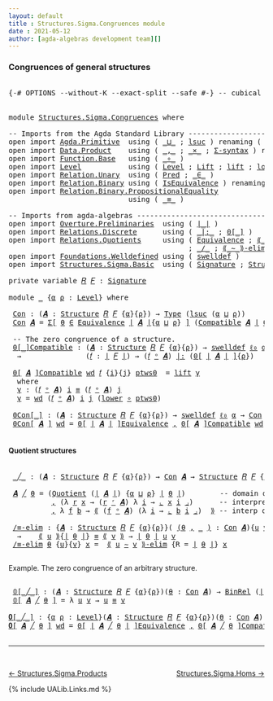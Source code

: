 ```yaml
---
layout: default
title : Structures.Sigma.Congruences module
date : 2021-05-12
author: [agda-algebras development team][]
---
```


### <a id="congruences-of-general-structures">Congruences of general structures</a>

<pre class="Agda">

<a id="230" class="Symbol">{-#</a> <a id="234" class="Keyword">OPTIONS</a> <a id="242" class="Pragma">--without-K</a> <a id="254" class="Pragma">--exact-split</a> <a id="268" class="Pragma">--safe</a> <a id="275" class="Symbol">#-}</a> <a id="279" class="Comment">-- cubical #-}</a>


<a id="296" class="Keyword">module</a> <a id="303" href="Structures.Sigma.Congruences.html" class="Module">Structures.Sigma.Congruences</a> <a id="332" class="Keyword">where</a>

<a id="339" class="Comment">-- Imports from the Agda Standard Library ------------------------------------------------</a>
<a id="430" class="Keyword">open</a> <a id="435" class="Keyword">import</a> <a id="442" href="Agda.Primitive.html" class="Module">Agda.Primitive</a>  <a id="458" class="Keyword">using</a> <a id="464" class="Symbol">(</a> <a id="466" href="Agda.Primitive.html#810" class="Primitive Operator">_⊔_</a> <a id="470" class="Symbol">;</a> <a id="472" href="Agda.Primitive.html#780" class="Primitive">lsuc</a> <a id="477" class="Symbol">)</a> <a id="479" class="Keyword">renaming</a> <a id="488" class="Symbol">(</a> <a id="490" href="Agda.Primitive.html#326" class="Primitive">Set</a> <a id="494" class="Symbol">to</a> <a id="497" class="Primitive">Type</a> <a id="502" class="Symbol">;</a> <a id="504" href="Agda.Primitive.html#764" class="Primitive">lzero</a> <a id="510" class="Symbol">to</a> <a id="513" class="Primitive">ℓ₀</a> <a id="516" class="Symbol">)</a>
<a id="518" class="Keyword">open</a> <a id="523" class="Keyword">import</a> <a id="530" href="Data.Product.html" class="Module">Data.Product</a>    <a id="546" class="Keyword">using</a> <a id="552" class="Symbol">(</a> <a id="554" href="Agda.Builtin.Sigma.html#236" class="InductiveConstructor Operator">_,_</a> <a id="558" class="Symbol">;</a> <a id="560" href="Data.Product.html#1167" class="Function Operator">_×_</a> <a id="564" class="Symbol">;</a> <a id="566" href="Data.Product.html#916" class="Function">Σ-syntax</a> <a id="575" class="Symbol">)</a> <a id="577" class="Keyword">renaming</a> <a id="586" class="Symbol">(</a> <a id="588" href="Agda.Builtin.Sigma.html#252" class="Field">proj₁</a> <a id="594" class="Symbol">to</a> <a id="597" class="Field">fst</a> <a id="601" class="Symbol">)</a>
<a id="603" class="Keyword">open</a> <a id="608" class="Keyword">import</a> <a id="615" href="Function.Base.html" class="Module">Function.Base</a>   <a id="631" class="Keyword">using</a> <a id="637" class="Symbol">(</a> <a id="639" href="Function.Base.html#1031" class="Function Operator">_∘_</a> <a id="643" class="Symbol">)</a>
<a id="645" class="Keyword">open</a> <a id="650" class="Keyword">import</a> <a id="657" href="Level.html" class="Module">Level</a>           <a id="673" class="Keyword">using</a> <a id="679" class="Symbol">(</a> <a id="681" href="Agda.Primitive.html#597" class="Postulate">Level</a> <a id="687" class="Symbol">;</a> <a id="689" href="Level.html#400" class="Record">Lift</a> <a id="694" class="Symbol">;</a> <a id="696" href="Level.html#457" class="InductiveConstructor">lift</a> <a id="701" class="Symbol">;</a> <a id="703" href="Level.html#470" class="Field">lower</a> <a id="709" class="Symbol">)</a>
<a id="711" class="Keyword">open</a> <a id="716" class="Keyword">import</a> <a id="723" href="Relation.Unary.html" class="Module">Relation.Unary</a>  <a id="739" class="Keyword">using</a> <a id="745" class="Symbol">(</a> <a id="747" href="Relation.Unary.html#1101" class="Function">Pred</a> <a id="752" class="Symbol">;</a> <a id="754" href="Relation.Unary.html#1523" class="Function Operator">_∈_</a> <a id="758" class="Symbol">)</a>
<a id="760" class="Keyword">open</a> <a id="765" class="Keyword">import</a> <a id="772" href="Relation.Binary.html" class="Module">Relation.Binary</a> <a id="788" class="Keyword">using</a> <a id="794" class="Symbol">(</a> <a id="796" href="Relation.Binary.Structures.html#1522" class="Record">IsEquivalence</a> <a id="810" class="Symbol">)</a> <a id="812" class="Keyword">renaming</a> <a id="821" class="Symbol">(</a> <a id="823" href="Relation.Binary.Core.html#882" class="Function">Rel</a> <a id="827" class="Symbol">to</a> <a id="830" class="Function">BinRel</a> <a id="837" class="Symbol">)</a>
<a id="839" class="Keyword">open</a> <a id="844" class="Keyword">import</a> <a id="851" href="Relation.Binary.PropositionalEquality.html" class="Module">Relation.Binary.PropositionalEquality</a>
                            <a id="917" class="Keyword">using</a> <a id="923" class="Symbol">(</a> <a id="925" href="Agda.Builtin.Equality.html#151" class="Datatype Operator">_≡_</a> <a id="929" class="Symbol">)</a>

<a id="932" class="Comment">-- Imports from agda-algebras ------------------------------------------------------------</a>
<a id="1023" class="Keyword">open</a> <a id="1028" class="Keyword">import</a> <a id="1035" href="Overture.Preliminaries.html" class="Module">Overture.Preliminaries</a>  <a id="1059" class="Keyword">using</a> <a id="1065" class="Symbol">(</a> <a id="1067" href="Overture.Preliminaries.html#4245" class="Function Operator">∣_∣</a> <a id="1071" class="Symbol">)</a>
<a id="1073" class="Keyword">open</a> <a id="1078" class="Keyword">import</a> <a id="1085" href="Relations.Discrete.html" class="Module">Relations.Discrete</a>      <a id="1109" class="Keyword">using</a> <a id="1115" class="Symbol">(</a> <a id="1117" href="Relations.Discrete.html#6404" class="Function Operator">_|:_</a> <a id="1122" class="Symbol">;</a> <a id="1124" href="Relations.Discrete.html#4046" class="Function Operator">0[_]</a> <a id="1129" class="Symbol">)</a>
<a id="1131" class="Keyword">open</a> <a id="1136" class="Keyword">import</a> <a id="1143" href="Relations.Quotients.html" class="Module">Relations.Quotients</a>     <a id="1167" class="Keyword">using</a> <a id="1173" class="Symbol">(</a> <a id="1175" href="Relations.Quotients.html#1601" class="Function">Equivalence</a> <a id="1187" class="Symbol">;</a> <a id="1189" href="Relations.Quotients.html#5179" class="Function Operator">⟪_⟫</a> <a id="1193" class="Symbol">;</a> <a id="1195" href="Relations.Quotients.html#5372" class="Function Operator">⌞_⌟</a> <a id="1199" class="Symbol">;</a> <a id="1201" href="Relations.Quotients.html#6893" class="Function Operator">0[_]Equivalence</a>
                                          <a id="1259" class="Symbol">;</a> <a id="1261" href="Relations.Quotients.html#4951" class="Function Operator">_/_</a> <a id="1265" class="Symbol">;</a> <a id="1267" href="Relations.Quotients.html#7019" class="Function Operator">⟪_∼_⟫-elim</a> <a id="1278" class="Symbol">;</a> <a id="1280" href="Relations.Quotients.html#4826" class="Function">Quotient</a> <a id="1289" class="Symbol">)</a>
<a id="1291" class="Keyword">open</a> <a id="1296" class="Keyword">import</a> <a id="1303" href="Foundations.Welldefined.html" class="Module">Foundations.Welldefined</a> <a id="1327" class="Keyword">using</a> <a id="1333" class="Symbol">(</a> <a id="1335" href="Foundations.Welldefined.html#2935" class="Function">swelldef</a> <a id="1344" class="Symbol">)</a>
<a id="1346" class="Keyword">open</a> <a id="1351" class="Keyword">import</a> <a id="1358" href="Structures.Sigma.Basic.html" class="Module">Structures.Sigma.Basic</a>  <a id="1382" class="Keyword">using</a> <a id="1388" class="Symbol">(</a> <a id="1390" href="Structures.Sigma.Basic.html#1165" class="Function">Signature</a> <a id="1400" class="Symbol">;</a> <a id="1402" href="Structures.Sigma.Basic.html#1326" class="Function">Structure</a> <a id="1412" class="Symbol">;</a> <a id="1414" href="Structures.Sigma.Basic.html#2572" class="Function Operator">_ᵒ_</a> <a id="1418" class="Symbol">;</a> <a id="1420" href="Structures.Sigma.Basic.html#2666" class="Function">Compatible</a> <a id="1431" class="Symbol">;</a> <a id="1433" href="Structures.Sigma.Basic.html#2476" class="Function Operator">_ʳ_</a> <a id="1437" class="Symbol">)</a>

<a id="1440" class="Keyword">private</a> <a id="1448" class="Keyword">variable</a> <a id="1457" href="Structures.Sigma.Congruences.html#1457" class="Generalizable">𝑅</a> <a id="1459" href="Structures.Sigma.Congruences.html#1459" class="Generalizable">𝐹</a> <a id="1461" class="Symbol">:</a> <a id="1463" href="Structures.Sigma.Basic.html#1165" class="Function">Signature</a>

<a id="1474" class="Keyword">module</a> <a id="1481" href="Structures.Sigma.Congruences.html#1481" class="Module">_</a> <a id="1483" class="Symbol">{</a><a id="1484" href="Structures.Sigma.Congruences.html#1484" class="Bound">α</a> <a id="1486" href="Structures.Sigma.Congruences.html#1486" class="Bound">ρ</a> <a id="1488" class="Symbol">:</a> <a id="1490" href="Agda.Primitive.html#597" class="Postulate">Level</a><a id="1495" class="Symbol">}</a> <a id="1497" class="Keyword">where</a>

 <a id="1505" href="Structures.Sigma.Congruences.html#1505" class="Function">Con</a> <a id="1509" class="Symbol">:</a> <a id="1511" class="Symbol">(</a><a id="1512" href="Structures.Sigma.Congruences.html#1512" class="Bound">𝑨</a> <a id="1514" class="Symbol">:</a> <a id="1516" href="Structures.Sigma.Basic.html#1326" class="Function">Structure</a> <a id="1526" href="Structures.Sigma.Congruences.html#1457" class="Generalizable">𝑅</a> <a id="1528" href="Structures.Sigma.Congruences.html#1459" class="Generalizable">𝐹</a> <a id="1530" class="Symbol">{</a><a id="1531" href="Structures.Sigma.Congruences.html#1484" class="Bound">α</a><a id="1532" class="Symbol">}{</a><a id="1534" href="Structures.Sigma.Congruences.html#1486" class="Bound">ρ</a><a id="1535" class="Symbol">})</a> <a id="1538" class="Symbol">→</a> <a id="1540" href="Structures.Sigma.Congruences.html#497" class="Primitive">Type</a> <a id="1545" class="Symbol">(</a><a id="1546" href="Agda.Primitive.html#780" class="Primitive">lsuc</a> <a id="1551" class="Symbol">(</a><a id="1552" href="Structures.Sigma.Congruences.html#1484" class="Bound">α</a> <a id="1554" href="Agda.Primitive.html#810" class="Primitive Operator">⊔</a> <a id="1556" href="Structures.Sigma.Congruences.html#1486" class="Bound">ρ</a><a id="1557" class="Symbol">))</a>
 <a id="1561" href="Structures.Sigma.Congruences.html#1505" class="Function">Con</a> <a id="1565" href="Structures.Sigma.Congruences.html#1565" class="Bound">𝑨</a> <a id="1567" class="Symbol">=</a> <a id="1569" href="Data.Product.html#916" class="Function">Σ[</a> <a id="1572" href="Structures.Sigma.Congruences.html#1572" class="Bound">θ</a> <a id="1574" href="Data.Product.html#916" class="Function">∈</a> <a id="1576" href="Relations.Quotients.html#1601" class="Function">Equivalence</a> <a id="1588" href="Overture.Preliminaries.html#4245" class="Function Operator">∣</a> <a id="1590" href="Structures.Sigma.Congruences.html#1565" class="Bound">𝑨</a> <a id="1592" href="Overture.Preliminaries.html#4245" class="Function Operator">∣</a><a id="1593" class="Symbol">{</a><a id="1594" href="Structures.Sigma.Congruences.html#1484" class="Bound">α</a> <a id="1596" href="Agda.Primitive.html#810" class="Primitive Operator">⊔</a> <a id="1598" href="Structures.Sigma.Congruences.html#1486" class="Bound">ρ</a><a id="1599" class="Symbol">}</a> <a id="1601" href="Data.Product.html#916" class="Function">]</a> <a id="1603" class="Symbol">(</a><a id="1604" href="Structures.Sigma.Basic.html#2666" class="Function">Compatible</a> <a id="1615" href="Structures.Sigma.Congruences.html#1565" class="Bound">𝑨</a> <a id="1617" href="Overture.Preliminaries.html#4245" class="Function Operator">∣</a> <a id="1619" href="Structures.Sigma.Congruences.html#1572" class="Bound">θ</a> <a id="1621" href="Overture.Preliminaries.html#4245" class="Function Operator">∣</a><a id="1622" class="Symbol">)</a>

 <a id="1626" class="Comment">-- The zero congruence of a structure.</a>
 <a id="1666" href="Structures.Sigma.Congruences.html#1666" class="Function Operator">0[_]Compatible</a> <a id="1681" class="Symbol">:</a> <a id="1683" class="Symbol">(</a><a id="1684" href="Structures.Sigma.Congruences.html#1684" class="Bound">𝑨</a> <a id="1686" class="Symbol">:</a> <a id="1688" href="Structures.Sigma.Basic.html#1326" class="Function">Structure</a> <a id="1698" href="Structures.Sigma.Congruences.html#1457" class="Generalizable">𝑅</a> <a id="1700" href="Structures.Sigma.Congruences.html#1459" class="Generalizable">𝐹</a> <a id="1702" class="Symbol">{</a><a id="1703" href="Structures.Sigma.Congruences.html#1484" class="Bound">α</a><a id="1704" class="Symbol">}{</a><a id="1706" href="Structures.Sigma.Congruences.html#1486" class="Bound">ρ</a><a id="1707" class="Symbol">})</a> <a id="1710" class="Symbol">→</a> <a id="1712" href="Foundations.Welldefined.html#2935" class="Function">swelldef</a> <a id="1721" href="Structures.Sigma.Congruences.html#513" class="Primitive">ℓ₀</a> <a id="1724" href="Structures.Sigma.Congruences.html#1484" class="Bound">α</a>
  <a id="1728" class="Symbol">→</a>               <a id="1744" class="Symbol">(</a><a id="1745" href="Structures.Sigma.Congruences.html#1745" class="Bound">𝑓</a> <a id="1747" class="Symbol">:</a> <a id="1749" href="Overture.Preliminaries.html#4245" class="Function Operator">∣</a> <a id="1751" href="Structures.Sigma.Congruences.html#1459" class="Generalizable">𝐹</a> <a id="1753" href="Overture.Preliminaries.html#4245" class="Function Operator">∣</a><a id="1754" class="Symbol">)</a> <a id="1756" class="Symbol">→</a> <a id="1758" class="Symbol">(</a><a id="1759" href="Structures.Sigma.Congruences.html#1745" class="Bound">𝑓</a> <a id="1761" href="Structures.Sigma.Basic.html#2572" class="Function Operator">ᵒ</a> <a id="1763" href="Structures.Sigma.Congruences.html#1684" class="Bound">𝑨</a><a id="1764" class="Symbol">)</a> <a id="1766" href="Relations.Discrete.html#6404" class="Function Operator">|:</a> <a id="1769" class="Symbol">(</a><a id="1770" href="Relations.Discrete.html#4046" class="Function Operator">0[</a> <a id="1773" href="Overture.Preliminaries.html#4245" class="Function Operator">∣</a> <a id="1775" href="Structures.Sigma.Congruences.html#1684" class="Bound">𝑨</a> <a id="1777" href="Overture.Preliminaries.html#4245" class="Function Operator">∣</a> <a id="1779" href="Relations.Discrete.html#4046" class="Function Operator">]</a><a id="1780" class="Symbol">{</a><a id="1781" href="Structures.Sigma.Congruences.html#1486" class="Bound">ρ</a><a id="1782" class="Symbol">})</a>

 <a id="1787" href="Structures.Sigma.Congruences.html#1666" class="Function Operator">0[</a> <a id="1790" href="Structures.Sigma.Congruences.html#1790" class="Bound">𝑨</a> <a id="1792" href="Structures.Sigma.Congruences.html#1666" class="Function Operator">]Compatible</a> <a id="1804" href="Structures.Sigma.Congruences.html#1804" class="Bound">wd</a> <a id="1807" href="Structures.Sigma.Congruences.html#1807" class="Bound">𝑓</a> <a id="1809" class="Symbol">{</a><a id="1810" href="Structures.Sigma.Congruences.html#1810" class="Bound">i</a><a id="1811" class="Symbol">}{</a><a id="1813" href="Structures.Sigma.Congruences.html#1813" class="Bound">j</a><a id="1814" class="Symbol">}</a> <a id="1816" href="Structures.Sigma.Congruences.html#1816" class="Bound">ptws0</a>  <a id="1823" class="Symbol">=</a> <a id="1825" href="Level.html#457" class="InductiveConstructor">lift</a> <a id="1830" href="Structures.Sigma.Congruences.html#1842" class="Function">γ</a>
  <a id="1834" class="Keyword">where</a>
  <a id="1842" href="Structures.Sigma.Congruences.html#1842" class="Function">γ</a> <a id="1844" class="Symbol">:</a> <a id="1846" class="Symbol">(</a><a id="1847" href="Structures.Sigma.Congruences.html#1807" class="Bound">𝑓</a> <a id="1849" href="Structures.Sigma.Basic.html#2572" class="Function Operator">ᵒ</a> <a id="1851" href="Structures.Sigma.Congruences.html#1790" class="Bound">𝑨</a><a id="1852" class="Symbol">)</a> <a id="1854" href="Structures.Sigma.Congruences.html#1810" class="Bound">i</a> <a id="1856" href="Agda.Builtin.Equality.html#151" class="Datatype Operator">≡</a> <a id="1858" class="Symbol">(</a><a id="1859" href="Structures.Sigma.Congruences.html#1807" class="Bound">𝑓</a> <a id="1861" href="Structures.Sigma.Basic.html#2572" class="Function Operator">ᵒ</a> <a id="1863" href="Structures.Sigma.Congruences.html#1790" class="Bound">𝑨</a><a id="1864" class="Symbol">)</a> <a id="1866" href="Structures.Sigma.Congruences.html#1813" class="Bound">j</a>
  <a id="1870" href="Structures.Sigma.Congruences.html#1842" class="Function">γ</a> <a id="1872" class="Symbol">=</a> <a id="1874" href="Structures.Sigma.Congruences.html#1804" class="Bound">wd</a> <a id="1877" class="Symbol">(</a><a id="1878" href="Structures.Sigma.Congruences.html#1807" class="Bound">𝑓</a> <a id="1880" href="Structures.Sigma.Basic.html#2572" class="Function Operator">ᵒ</a> <a id="1882" href="Structures.Sigma.Congruences.html#1790" class="Bound">𝑨</a><a id="1883" class="Symbol">)</a> <a id="1885" href="Structures.Sigma.Congruences.html#1810" class="Bound">i</a> <a id="1887" href="Structures.Sigma.Congruences.html#1813" class="Bound">j</a> <a id="1889" class="Symbol">(</a><a id="1890" href="Level.html#470" class="Field">lower</a> <a id="1896" href="Function.Base.html#1031" class="Function Operator">∘</a> <a id="1898" href="Structures.Sigma.Congruences.html#1816" class="Bound">ptws0</a><a id="1903" class="Symbol">)</a>

 <a id="1907" href="Structures.Sigma.Congruences.html#1907" class="Function Operator">0Con[_]</a> <a id="1915" class="Symbol">:</a> <a id="1917" class="Symbol">(</a><a id="1918" href="Structures.Sigma.Congruences.html#1918" class="Bound">𝑨</a> <a id="1920" class="Symbol">:</a> <a id="1922" href="Structures.Sigma.Basic.html#1326" class="Function">Structure</a> <a id="1932" href="Structures.Sigma.Congruences.html#1457" class="Generalizable">𝑅</a> <a id="1934" href="Structures.Sigma.Congruences.html#1459" class="Generalizable">𝐹</a> <a id="1936" class="Symbol">{</a><a id="1937" href="Structures.Sigma.Congruences.html#1484" class="Bound">α</a><a id="1938" class="Symbol">}{</a><a id="1940" href="Structures.Sigma.Congruences.html#1486" class="Bound">ρ</a><a id="1941" class="Symbol">})</a> <a id="1944" class="Symbol">→</a> <a id="1946" href="Foundations.Welldefined.html#2935" class="Function">swelldef</a> <a id="1955" href="Structures.Sigma.Congruences.html#513" class="Primitive">ℓ₀</a> <a id="1958" href="Structures.Sigma.Congruences.html#1484" class="Bound">α</a> <a id="1960" class="Symbol">→</a> <a id="1962" href="Structures.Sigma.Congruences.html#1505" class="Function">Con</a> <a id="1966" href="Structures.Sigma.Congruences.html#1918" class="Bound">𝑨</a>
 <a id="1969" href="Structures.Sigma.Congruences.html#1907" class="Function Operator">0Con[</a> <a id="1975" href="Structures.Sigma.Congruences.html#1975" class="Bound">𝑨</a> <a id="1977" href="Structures.Sigma.Congruences.html#1907" class="Function Operator">]</a> <a id="1979" href="Structures.Sigma.Congruences.html#1979" class="Bound">wd</a> <a id="1982" class="Symbol">=</a> <a id="1984" href="Relations.Quotients.html#6893" class="Function Operator">0[</a> <a id="1987" href="Overture.Preliminaries.html#4245" class="Function Operator">∣</a> <a id="1989" href="Structures.Sigma.Congruences.html#1975" class="Bound">𝑨</a> <a id="1991" href="Overture.Preliminaries.html#4245" class="Function Operator">∣</a> <a id="1993" href="Relations.Quotients.html#6893" class="Function Operator">]Equivalence</a> <a id="2006" href="Agda.Builtin.Sigma.html#236" class="InductiveConstructor Operator">,</a> <a id="2008" href="Structures.Sigma.Congruences.html#1666" class="Function Operator">0[</a> <a id="2011" href="Structures.Sigma.Congruences.html#1975" class="Bound">𝑨</a> <a id="2013" href="Structures.Sigma.Congruences.html#1666" class="Function Operator">]Compatible</a> <a id="2025" href="Structures.Sigma.Congruences.html#1979" class="Bound">wd</a>

</pre>

#### <a id="quotient-structures">Quotient structures</a>

<pre class="Agda">

 <a id="2114" href="Structures.Sigma.Congruences.html#2114" class="Function Operator">_╱_</a> <a id="2118" class="Symbol">:</a> <a id="2120" class="Symbol">(</a><a id="2121" href="Structures.Sigma.Congruences.html#2121" class="Bound">𝑨</a> <a id="2123" class="Symbol">:</a> <a id="2125" href="Structures.Sigma.Basic.html#1326" class="Function">Structure</a> <a id="2135" href="Structures.Sigma.Congruences.html#1457" class="Generalizable">𝑅</a> <a id="2137" href="Structures.Sigma.Congruences.html#1459" class="Generalizable">𝐹</a> <a id="2139" class="Symbol">{</a><a id="2140" href="Structures.Sigma.Congruences.html#1484" class="Bound">α</a><a id="2141" class="Symbol">}{</a><a id="2143" href="Structures.Sigma.Congruences.html#1486" class="Bound">ρ</a><a id="2144" class="Symbol">})</a> <a id="2147" class="Symbol">→</a> <a id="2149" href="Structures.Sigma.Congruences.html#1505" class="Function">Con</a> <a id="2153" href="Structures.Sigma.Congruences.html#2121" class="Bound">𝑨</a> <a id="2155" class="Symbol">→</a> <a id="2157" href="Structures.Sigma.Basic.html#1326" class="Function">Structure</a> <a id="2167" href="Structures.Sigma.Congruences.html#1457" class="Generalizable">𝑅</a> <a id="2169" href="Structures.Sigma.Congruences.html#1459" class="Generalizable">𝐹</a> <a id="2171" class="Symbol">{</a><a id="2172" href="Agda.Primitive.html#780" class="Primitive">lsuc</a> <a id="2177" class="Symbol">(</a><a id="2178" href="Structures.Sigma.Congruences.html#1484" class="Bound">α</a> <a id="2180" href="Agda.Primitive.html#810" class="Primitive Operator">⊔</a> <a id="2182" href="Structures.Sigma.Congruences.html#1486" class="Bound">ρ</a><a id="2183" class="Symbol">)}{</a><a id="2186" href="Structures.Sigma.Congruences.html#1486" class="Bound">ρ</a><a id="2187" class="Symbol">}</a>

 <a id="2191" href="Structures.Sigma.Congruences.html#2191" class="Bound">𝑨</a> <a id="2193" href="Structures.Sigma.Congruences.html#2114" class="Function Operator">╱</a> <a id="2195" href="Structures.Sigma.Congruences.html#2195" class="Bound">θ</a> <a id="2197" class="Symbol">=</a> <a id="2199" class="Symbol">(</a><a id="2200" href="Relations.Quotients.html#4826" class="Function">Quotient</a> <a id="2209" class="Symbol">(</a><a id="2210" href="Overture.Preliminaries.html#4245" class="Function Operator">∣</a> <a id="2212" href="Structures.Sigma.Congruences.html#2191" class="Bound">𝑨</a> <a id="2214" href="Overture.Preliminaries.html#4245" class="Function Operator">∣</a><a id="2215" class="Symbol">)</a> <a id="2217" class="Symbol">{</a><a id="2218" href="Structures.Sigma.Congruences.html#1484" class="Bound">α</a> <a id="2220" href="Agda.Primitive.html#810" class="Primitive Operator">⊔</a> <a id="2222" href="Structures.Sigma.Congruences.html#1486" class="Bound">ρ</a><a id="2223" class="Symbol">}</a> <a id="2225" href="Overture.Preliminaries.html#4245" class="Function Operator">∣</a> <a id="2227" href="Structures.Sigma.Congruences.html#2195" class="Bound">θ</a> <a id="2229" href="Overture.Preliminaries.html#4245" class="Function Operator">∣</a><a id="2230" class="Symbol">)</a>        <a id="2239" class="Comment">-- domain of quotient structure</a>
          <a id="2281" href="Agda.Builtin.Sigma.html#236" class="InductiveConstructor Operator">,</a> <a id="2283" class="Symbol">(λ</a> <a id="2286" href="Structures.Sigma.Congruences.html#2286" class="Bound">r</a> <a id="2288" href="Structures.Sigma.Congruences.html#2288" class="Bound">x</a> <a id="2290" class="Symbol">→</a> <a id="2292" class="Symbol">(</a><a id="2293" href="Structures.Sigma.Congruences.html#2286" class="Bound">r</a> <a id="2295" href="Structures.Sigma.Basic.html#2476" class="Function Operator">ʳ</a> <a id="2297" href="Structures.Sigma.Congruences.html#2191" class="Bound">𝑨</a><a id="2298" class="Symbol">)</a> <a id="2300" class="Symbol">λ</a> <a id="2302" href="Structures.Sigma.Congruences.html#2302" class="Bound">i</a> <a id="2304" class="Symbol">→</a> <a id="2306" href="Relations.Quotients.html#5372" class="Function Operator">⌞</a> <a id="2308" href="Structures.Sigma.Congruences.html#2288" class="Bound">x</a> <a id="2310" href="Structures.Sigma.Congruences.html#2302" class="Bound">i</a> <a id="2312" href="Relations.Quotients.html#5372" class="Function Operator">⌟</a><a id="2313" class="Symbol">)</a>      <a id="2320" class="Comment">-- interpretation of relations</a>
          <a id="2361" href="Agda.Builtin.Sigma.html#236" class="InductiveConstructor Operator">,</a> <a id="2363" class="Symbol">λ</a> <a id="2365" href="Structures.Sigma.Congruences.html#2365" class="Bound">f</a> <a id="2367" href="Structures.Sigma.Congruences.html#2367" class="Bound">b</a> <a id="2369" class="Symbol">→</a> <a id="2371" href="Relations.Quotients.html#5179" class="Function Operator">⟪</a> <a id="2373" class="Symbol">(</a><a id="2374" href="Structures.Sigma.Congruences.html#2365" class="Bound">f</a> <a id="2376" href="Structures.Sigma.Basic.html#2572" class="Function Operator">ᵒ</a> <a id="2378" href="Structures.Sigma.Congruences.html#2191" class="Bound">𝑨</a><a id="2379" class="Symbol">)</a> <a id="2381" class="Symbol">(λ</a> <a id="2384" href="Structures.Sigma.Congruences.html#2384" class="Bound">i</a> <a id="2386" class="Symbol">→</a> <a id="2388" href="Relations.Quotients.html#5372" class="Function Operator">⌞</a> <a id="2390" href="Structures.Sigma.Congruences.html#2367" class="Bound">b</a> <a id="2392" href="Structures.Sigma.Congruences.html#2384" class="Bound">i</a> <a id="2394" href="Relations.Quotients.html#5372" class="Function Operator">⌟</a><a id="2395" class="Symbol">)</a>  <a id="2398" href="Relations.Quotients.html#5179" class="Function Operator">⟫</a> <a id="2400" class="Comment">-- interp of operations</a>

 <a id="2426" href="Structures.Sigma.Congruences.html#2426" class="Function">/≡-elim</a> <a id="2434" class="Symbol">:</a> <a id="2436" class="Symbol">{</a><a id="2437" href="Structures.Sigma.Congruences.html#2437" class="Bound">𝑨</a> <a id="2439" class="Symbol">:</a> <a id="2441" href="Structures.Sigma.Basic.html#1326" class="Function">Structure</a> <a id="2451" href="Structures.Sigma.Congruences.html#1457" class="Generalizable">𝑅</a> <a id="2453" href="Structures.Sigma.Congruences.html#1459" class="Generalizable">𝐹</a> <a id="2455" class="Symbol">{</a><a id="2456" href="Structures.Sigma.Congruences.html#1484" class="Bound">α</a><a id="2457" class="Symbol">}{</a><a id="2459" href="Structures.Sigma.Congruences.html#1486" class="Bound">ρ</a><a id="2460" class="Symbol">}}(</a> <a id="2464" href="Structures.Sigma.Congruences.html#2464" class="Symbol">(</a><a id="2465" href="Structures.Sigma.Congruences.html#2465" class="Bound">θ</a> <a id="2467" href="Agda.Builtin.Sigma.html#236" class="InductiveConstructor Operator">,</a> <a id="2469" href="Structures.Sigma.Congruences.html#2464" class="Symbol">_</a> <a id="2471" href="Structures.Sigma.Congruences.html#2464" class="Symbol">)</a> <a id="2473" class="Symbol">:</a> <a id="2475" href="Structures.Sigma.Congruences.html#1505" class="Function">Con</a> <a id="2479" href="Structures.Sigma.Congruences.html#2437" class="Bound">𝑨</a><a id="2480" class="Symbol">){</a><a id="2482" href="Structures.Sigma.Congruences.html#2482" class="Bound">u</a> <a id="2484" href="Structures.Sigma.Congruences.html#2484" class="Bound">v</a> <a id="2486" class="Symbol">:</a> <a id="2488" href="Overture.Preliminaries.html#4245" class="Function Operator">∣</a> <a id="2490" href="Structures.Sigma.Congruences.html#2437" class="Bound">𝑨</a> <a id="2492" href="Overture.Preliminaries.html#4245" class="Function Operator">∣</a><a id="2493" class="Symbol">}</a>
  <a id="2497" class="Symbol">→</a>    <a id="2502" href="Relations.Quotients.html#5179" class="Function Operator">⟪</a> <a id="2504" href="Structures.Sigma.Congruences.html#2482" class="Bound">u</a> <a id="2506" href="Relations.Quotients.html#5179" class="Function Operator">⟫</a><a id="2507" class="Symbol">{</a><a id="2508" href="Overture.Preliminaries.html#4245" class="Function Operator">∣</a> <a id="2510" href="Structures.Sigma.Congruences.html#2465" class="Bound">θ</a> <a id="2512" href="Overture.Preliminaries.html#4245" class="Function Operator">∣</a><a id="2513" class="Symbol">}</a> <a id="2515" href="Agda.Builtin.Equality.html#151" class="Datatype Operator">≡</a> <a id="2517" href="Relations.Quotients.html#5179" class="Function Operator">⟪</a> <a id="2519" href="Structures.Sigma.Congruences.html#2484" class="Bound">v</a> <a id="2521" href="Relations.Quotients.html#5179" class="Function Operator">⟫</a> <a id="2523" class="Symbol">→</a> <a id="2525" href="Overture.Preliminaries.html#4245" class="Function Operator">∣</a> <a id="2527" href="Structures.Sigma.Congruences.html#2465" class="Bound">θ</a> <a id="2529" href="Overture.Preliminaries.html#4245" class="Function Operator">∣</a> <a id="2531" href="Structures.Sigma.Congruences.html#2482" class="Bound">u</a> <a id="2533" href="Structures.Sigma.Congruences.html#2484" class="Bound">v</a>
 <a id="2536" href="Structures.Sigma.Congruences.html#2426" class="Function">/≡-elim</a> <a id="2544" href="Structures.Sigma.Congruences.html#2544" class="Bound">θ</a> <a id="2546" class="Symbol">{</a><a id="2547" href="Structures.Sigma.Congruences.html#2547" class="Bound">u</a><a id="2548" class="Symbol">}{</a><a id="2550" href="Structures.Sigma.Congruences.html#2550" class="Bound">v</a><a id="2551" class="Symbol">}</a> <a id="2553" href="Structures.Sigma.Congruences.html#2553" class="Bound">x</a> <a id="2555" class="Symbol">=</a>  <a id="2558" href="Relations.Quotients.html#7019" class="Function Operator">⟪</a> <a id="2560" href="Structures.Sigma.Congruences.html#2547" class="Bound">u</a> <a id="2562" href="Relations.Quotients.html#7019" class="Function Operator">∼</a> <a id="2564" href="Structures.Sigma.Congruences.html#2550" class="Bound">v</a> <a id="2566" href="Relations.Quotients.html#7019" class="Function Operator">⟫-elim</a> <a id="2573" class="Symbol">{</a><a id="2574" class="Argument">R</a> <a id="2576" class="Symbol">=</a> <a id="2578" href="Overture.Preliminaries.html#4245" class="Function Operator">∣</a> <a id="2580" href="Structures.Sigma.Congruences.html#2544" class="Bound">θ</a> <a id="2582" href="Overture.Preliminaries.html#4245" class="Function Operator">∣</a><a id="2583" class="Symbol">}</a> <a id="2585" href="Structures.Sigma.Congruences.html#2553" class="Bound">x</a>

</pre>

Example. The zero congruence of an arbitrary structure.

<pre class="Agda">

 <a id="2672" href="Structures.Sigma.Congruences.html#2672" class="Function Operator">𝟘[_╱_]</a> <a id="2679" class="Symbol">:</a> <a id="2681" class="Symbol">(</a><a id="2682" href="Structures.Sigma.Congruences.html#2682" class="Bound">𝑨</a> <a id="2684" class="Symbol">:</a> <a id="2686" href="Structures.Sigma.Basic.html#1326" class="Function">Structure</a> <a id="2696" href="Structures.Sigma.Congruences.html#1457" class="Generalizable">𝑅</a> <a id="2698" href="Structures.Sigma.Congruences.html#1459" class="Generalizable">𝐹</a> <a id="2700" class="Symbol">{</a><a id="2701" href="Structures.Sigma.Congruences.html#1484" class="Bound">α</a><a id="2702" class="Symbol">}{</a><a id="2704" href="Structures.Sigma.Congruences.html#1486" class="Bound">ρ</a><a id="2705" class="Symbol">})(</a><a id="2708" href="Structures.Sigma.Congruences.html#2708" class="Bound">θ</a> <a id="2710" class="Symbol">:</a> <a id="2712" href="Structures.Sigma.Congruences.html#1505" class="Function">Con</a> <a id="2716" href="Structures.Sigma.Congruences.html#2682" class="Bound">𝑨</a><a id="2717" class="Symbol">)</a> <a id="2719" class="Symbol">→</a> <a id="2721" href="Structures.Sigma.Congruences.html#830" class="Function">BinRel</a> <a id="2728" class="Symbol">(</a><a id="2729" href="Overture.Preliminaries.html#4245" class="Function Operator">∣</a> <a id="2731" href="Structures.Sigma.Congruences.html#2682" class="Bound">𝑨</a> <a id="2733" href="Overture.Preliminaries.html#4245" class="Function Operator">∣</a> <a id="2735" href="Relations.Quotients.html#4951" class="Function Operator">/</a> <a id="2737" class="Symbol">(</a><a id="2738" href="Structures.Sigma.Congruences.html#597" class="Field">fst</a> <a id="2742" href="Overture.Preliminaries.html#4245" class="Function Operator">∣</a> <a id="2744" href="Structures.Sigma.Congruences.html#2708" class="Bound">θ</a> <a id="2746" href="Overture.Preliminaries.html#4245" class="Function Operator">∣</a><a id="2747" class="Symbol">))</a> <a id="2750" class="Symbol">(</a><a id="2751" href="Agda.Primitive.html#780" class="Primitive">lsuc</a> <a id="2756" class="Symbol">(</a><a id="2757" href="Structures.Sigma.Congruences.html#1484" class="Bound">α</a> <a id="2759" href="Agda.Primitive.html#810" class="Primitive Operator">⊔</a> <a id="2761" href="Structures.Sigma.Congruences.html#1486" class="Bound">ρ</a><a id="2762" class="Symbol">))</a>
 <a id="2766" href="Structures.Sigma.Congruences.html#2672" class="Function Operator">𝟘[</a> <a id="2769" href="Structures.Sigma.Congruences.html#2769" class="Bound">𝑨</a> <a id="2771" href="Structures.Sigma.Congruences.html#2672" class="Function Operator">╱</a> <a id="2773" href="Structures.Sigma.Congruences.html#2773" class="Bound">θ</a> <a id="2775" href="Structures.Sigma.Congruences.html#2672" class="Function Operator">]</a> <a id="2777" class="Symbol">=</a> <a id="2779" class="Symbol">λ</a> <a id="2781" href="Structures.Sigma.Congruences.html#2781" class="Bound">u</a> <a id="2783" href="Structures.Sigma.Congruences.html#2783" class="Bound">v</a> <a id="2785" class="Symbol">→</a> <a id="2787" href="Structures.Sigma.Congruences.html#2781" class="Bound">u</a> <a id="2789" href="Agda.Builtin.Equality.html#151" class="Datatype Operator">≡</a> <a id="2791" href="Structures.Sigma.Congruences.html#2783" class="Bound">v</a>

<a id="𝟎[_╱_]"></a><a id="2794" href="Structures.Sigma.Congruences.html#2794" class="Function Operator">𝟎[_╱_]</a> <a id="2801" class="Symbol">:</a> <a id="2803" class="Symbol">{</a><a id="2804" href="Structures.Sigma.Congruences.html#2804" class="Bound">α</a> <a id="2806" href="Structures.Sigma.Congruences.html#2806" class="Bound">ρ</a> <a id="2808" class="Symbol">:</a> <a id="2810" href="Agda.Primitive.html#597" class="Postulate">Level</a><a id="2815" class="Symbol">}(</a><a id="2817" href="Structures.Sigma.Congruences.html#2817" class="Bound">𝑨</a> <a id="2819" class="Symbol">:</a> <a id="2821" href="Structures.Sigma.Basic.html#1326" class="Function">Structure</a> <a id="2831" href="Structures.Sigma.Congruences.html#1457" class="Generalizable">𝑅</a> <a id="2833" href="Structures.Sigma.Congruences.html#1459" class="Generalizable">𝐹</a> <a id="2835" class="Symbol">{</a><a id="2836" href="Structures.Sigma.Congruences.html#2804" class="Bound">α</a><a id="2837" class="Symbol">}{</a><a id="2839" href="Structures.Sigma.Congruences.html#2806" class="Bound">ρ</a><a id="2840" class="Symbol">})(</a><a id="2843" href="Structures.Sigma.Congruences.html#2843" class="Bound">θ</a> <a id="2845" class="Symbol">:</a> <a id="2847" href="Structures.Sigma.Congruences.html#1505" class="Function">Con</a> <a id="2851" href="Structures.Sigma.Congruences.html#2817" class="Bound">𝑨</a><a id="2852" class="Symbol">)</a> <a id="2854" class="Symbol">→</a> <a id="2856" href="Foundations.Welldefined.html#2935" class="Function">swelldef</a> <a id="2865" href="Structures.Sigma.Congruences.html#513" class="Primitive">ℓ₀</a> <a id="2868" class="Symbol">(</a><a id="2869" href="Agda.Primitive.html#780" class="Primitive">lsuc</a> <a id="2874" class="Symbol">(</a><a id="2875" href="Structures.Sigma.Congruences.html#2804" class="Bound">α</a> <a id="2877" href="Agda.Primitive.html#810" class="Primitive Operator">⊔</a> <a id="2879" href="Structures.Sigma.Congruences.html#2806" class="Bound">ρ</a><a id="2880" class="Symbol">))</a> <a id="2883" class="Symbol">→</a> <a id="2885" href="Structures.Sigma.Congruences.html#1505" class="Function">Con</a> <a id="2889" class="Symbol">(</a><a id="2890" href="Structures.Sigma.Congruences.html#2817" class="Bound">𝑨</a> <a id="2892" href="Structures.Sigma.Congruences.html#2114" class="Function Operator">╱</a> <a id="2894" href="Structures.Sigma.Congruences.html#2843" class="Bound">θ</a><a id="2895" class="Symbol">)</a>
<a id="2897" href="Structures.Sigma.Congruences.html#2794" class="Function Operator">𝟎[</a> <a id="2900" href="Structures.Sigma.Congruences.html#2900" class="Bound">𝑨</a> <a id="2902" href="Structures.Sigma.Congruences.html#2794" class="Function Operator">╱</a> <a id="2904" href="Structures.Sigma.Congruences.html#2904" class="Bound">θ</a> <a id="2906" href="Structures.Sigma.Congruences.html#2794" class="Function Operator">]</a> <a id="2908" href="Structures.Sigma.Congruences.html#2908" class="Bound">wd</a> <a id="2911" class="Symbol">=</a> <a id="2913" href="Relations.Quotients.html#6893" class="Function Operator">0[</a> <a id="2916" href="Overture.Preliminaries.html#4245" class="Function Operator">∣</a> <a id="2918" href="Structures.Sigma.Congruences.html#2900" class="Bound">𝑨</a> <a id="2920" href="Structures.Sigma.Congruences.html#2114" class="Function Operator">╱</a> <a id="2922" href="Structures.Sigma.Congruences.html#2904" class="Bound">θ</a> <a id="2924" href="Overture.Preliminaries.html#4245" class="Function Operator">∣</a> <a id="2926" href="Relations.Quotients.html#6893" class="Function Operator">]Equivalence</a> <a id="2939" href="Agda.Builtin.Sigma.html#236" class="InductiveConstructor Operator">,</a> <a id="2941" href="Structures.Sigma.Congruences.html#1666" class="Function Operator">0[</a> <a id="2944" href="Structures.Sigma.Congruences.html#2900" class="Bound">𝑨</a> <a id="2946" href="Structures.Sigma.Congruences.html#2114" class="Function Operator">╱</a> <a id="2948" href="Structures.Sigma.Congruences.html#2904" class="Bound">θ</a> <a id="2950" href="Structures.Sigma.Congruences.html#1666" class="Function Operator">]Compatible</a> <a id="2962" href="Structures.Sigma.Congruences.html#2908" class="Bound">wd</a>

</pre>

--------------------------------

<br>

[← Structures.Sigma.Products](Structures.Sigma.Products.html)
<span style="float:right;">[Structures.Sigma.Homs →](Structures.Sigma.Homs.html)</span>

{% include UALib.Links.md %}

[agda-algebras development team]: https://github.com/ualib/agda-algebras#the-agda-algebras-development-team
